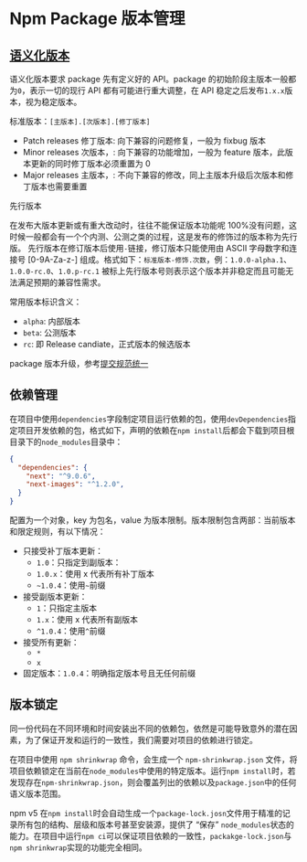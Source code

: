# Npm Package 版本管理

## [语义化版本](https://semver.org/lang/zh-CN/)

语义化版本要求 package 先有定义好的 API。package 的初始阶段主版本一般都为`0`，表示一切的现行 API 都有可能进行重大调整，在 API 稳定之后发布`1.x.x`版本，视为稳定版本。

标准版本：`[主版本].[次版本].[修丁版本]`

- Patch releases 修丁版本: 向下兼容的问题修复，一般为 fixbug 版本
- Minor releases 次版本，: 向下兼容的功能增加，一般为 feature 版本，此版本更新的同时修丁版本必须重置为 0
- Major releases 主版本，: 不向下兼容的修改，同上主版本升级后次版本和修丁版本也需要重置

先行版本

在发布大版本更新或有重大改动时，往往不能保证版本功能呢 100%没有问题，这时候一般都会有一个个内测、公测之类的过程，这是发布的修饰过的版本称为先行版。
先行版本在修订版本后使用`-`链接，修订版本只能使用由 ASCII 字母数字和连接号 [0-9A-Za-z-] 组成。格式如下：`标准版本-修饰.次数`，例：`1.0.0-alpha.1`、`1.0.0-rc.0`、`1.0.p-rc.1`
被标上先行版本号则表示这个版本并非稳定而且可能无法满足预期的兼容性需求。

常用版本标识含义：

- `alpha`: 内部版本
- `beta`: 公测版本
- `rc`: 即 Release candiate，正式版本的候选版本

package 版本升级，参考[提交规范统一](../../15-Ohter/架构/代码质量/3.%20提交规范统一.md)

## 依赖管理

在项目中使用`dependencies`字段制定项目运行依赖的包，使用`devDependencies`指定项目开发依赖的包，格式如下，声明的依赖在`npm install`后都会下载到项目根目录下的`node_modules`目录中：

```JSON
{
  "dependencies": {
    "next": "^9.0.6",
    "next-images": "^1.2.0",
  }
}
```

配置为一个对象，key 为包名，value 为版本限制。版本限制包含两部：当前版本和限定规则，有以下情况：

- 只接受补丁版本更新：
  - `1.0`：只指定到副版本：
  - `1.0.x`：使用 x 代表所有补丁版本
  - `~1.0.4`：使用`~`前缀
- 接受副版本更新：
  - `1`：只指定主版本
  - `1.x`：使用 x 代表所有副版本
  - `^1.0.4`：使用`^`前缀
- 接受所有更新：
  - `*`
  - `x`
- 固定版本：`1.0.4`：明确指定版本号且无任何前缀

## 版本锁定

同一份代码在不同环境和时间安装出不同的依赖包，依然是可能导致意外的潜在因素，为了保证开发和运行的一致性，我们需要对项目的依赖进行锁定。

在项目中使用 `npm shrinkwrap` 命令，会生成一个 `npm-shrinkwrap.json` 文件，将项目依赖锁定在当前在`node_modules`中使用的特定版本。运行`npm install`时，若发现存在`npm-shrinkwrap.json`，则会覆盖列出的依赖以及`package.json`中的任何语义版本范围。

npm v5 在`npm install`时会自动生成一个`package-lock.josn`文件用于精准的记录所有包的结构、层级和版本号甚至安装源，提供了 “保存” `node_modules`状态的能力。在项目中运行`npm ci`可以保证项目依赖的一致性，`packakge-lock.json`与`npm shrinkwrap`实现的功能完全相同。
